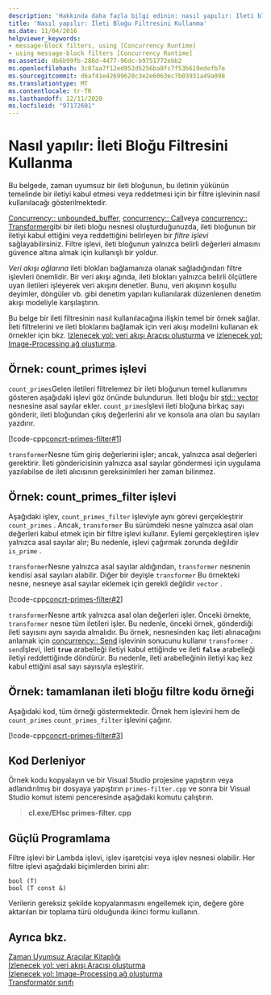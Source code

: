 ```yaml
---
description: 'Hakkında daha fazla bilgi edinin: nasıl yapılır: Ileti bloğu filtresi kullanma'
title: 'Nasıl yapılır: İleti Bloğu Filtresini Kullanma'
ms.date: 11/04/2016
helpviewer_keywords:
- message-block filters, using [Concurrency Runtime]
- using message-block filters [Concurrency Runtime]
ms.assetid: db6b99fb-288d-4477-96dc-b9751772ebb2
ms.openlocfilehash: 3c07aa7f12ed952d5256ba8fc7f53b619edefb7e
ms.sourcegitcommit: d6af41e42699628c3e2e6063ec7b03931a49a098
ms.translationtype: MT
ms.contentlocale: tr-TR
ms.lasthandoff: 12/11/2020
ms.locfileid: "97172601"
---
```

# <a name="how-to-use-a-message-block-filter"></a>Nasıl yapılır: İleti Bloğu Filtresini Kullanma

Bu belgede, zaman uyumsuz bir ileti bloğunun, bu iletinin yükünün temelinde bir iletiyi kabul etmesi veya reddetmesi için bir filtre işlevinin nasıl kullanılacağı gösterilmektedir.

[Concurrency:: unbounded_buffer](reference/unbounded-buffer-class.md), [concurrency:: Call](../../parallel/concrt/reference/call-class.md)veya [concurrency:: Transformer](../../parallel/concrt/reference/transformer-class.md)gibi bir ileti bloğu nesnesi oluşturduğunuzda, ileti bloğunun bir iletiyi kabul ettiğini veya reddettiğini belirleyen bir *filtre işlevi* sağlayabilirsiniz. Filtre işlevi, ileti bloğunun yalnızca belirli değerleri almasını güvence altına almak için kullanışlı bir yoldur.

*Veri akışı ağlarına* ileti blokları bağlamanıza olanak sağladığından filtre işlevleri önemlidir. Bir veri akışı ağında, ileti blokları yalnızca belirli ölçütlere uyan iletileri işleyerek veri akışını denetler. Bunu, veri akışının koşullu deyimler, döngüler vb. gibi denetim yapıları kullanılarak düzenlenen denetim akışı modeliyle karşılaştırın.

Bu belge bir ileti filtresinin nasıl kullanılacağına ilişkin temel bir örnek sağlar. İleti filtrelerini ve ileti bloklarını bağlamak için veri akışı modelini kullanan ek örnekler için bkz. [Izlenecek yol: veri akışı Aracısı oluşturma](../../parallel/concrt/walkthrough-creating-a-dataflow-agent.md) ve [izlenecek yol: Image-Processing ağ oluşturma](../../parallel/concrt/walkthrough-creating-an-image-processing-network.md).

## <a name="example-count_primes-function"></a>Örnek: count_primes işlevi

`count_primes`Gelen iletileri filtrelemez bir ileti bloğunun temel kullanımını gösteren aşağıdaki işlevi göz önünde bulundurun. İleti bloğu bir [std:: vector](../../standard-library/vector-class.md) nesnesine asal sayılar ekler. `count_primes`İşlevi ileti bloğuna birkaç sayı gönderir, ileti bloğundan çıkış değerlerini alır ve konsola ana olan bu sayıları yazdırır.

[!code-cpp[concrt-primes-filter#1](../../parallel/concrt/codesnippet/cpp/how-to-use-a-message-block-filter_1.cpp)]

`transformer`Nesne tüm giriş değerlerini işler; ancak, yalnızca asal değerleri gerektirir. İleti göndericisinin yalnızca asal sayılar göndermesi için uygulama yazılabilse de ileti alıcısının gereksinimleri her zaman bilinmez.

## <a name="example-count_primes_filter-function"></a>Örnek: count_primes_filter işlevi

Aşağıdaki işlev, `count_primes_filter` işleviyle aynı görevi gerçekleştirir `count_primes` . Ancak, `transformer` Bu sürümdeki nesne yalnızca asal olan değerleri kabul etmek için bir filtre işlevi kullanır. Eylemi gerçekleştiren işlev yalnızca asal sayılar alır; Bu nedenle, işlevi çağırmak zorunda değildir `is_prime` .

`transformer`Nesne yalnızca asal sayılar aldığından, `transformer` nesnenin kendisi asal sayıları alabilir. Diğer bir deyişle `transformer` Bu örnekteki nesne, nesneye asal sayılar eklemek için gerekli değildir `vector` .

[!code-cpp[concrt-primes-filter#2](../../parallel/concrt/codesnippet/cpp/how-to-use-a-message-block-filter_2.cpp)]

`transformer`Nesne artık yalnızca asal olan değerleri işler. Önceki örnekte, `transformer` nesne tüm iletileri işler. Bu nedenle, önceki örnek, gönderdiği ileti sayısını aynı sayıda almalıdır. Bu örnek, nesnesinden kaç ileti alınacağını anlamak için [concurrency:: Send](reference/concurrency-namespace-functions.md#send) işlevinin sonucunu kullanır `transformer` . `send`İşlevi, ileti **`true`** arabelleği iletiyi kabul ettiğinde ve ileti **`false`** arabelleği iletiyi reddettiğinde döndürür. Bu nedenle, ileti arabelleğinin iletiyi kaç kez kabul ettiğini asal sayı sayısıyla eşleştirir.

## <a name="example-finished-message-block-filter-code-sample"></a>Örnek: tamamlanan ileti bloğu filtre kodu örneği

Aşağıdaki kod, tüm örneği göstermektedir. Örnek hem işlevini hem de `count_primes` `count_primes_filter` işlevini çağırır.

[!code-cpp[concrt-primes-filter#3](../../parallel/concrt/codesnippet/cpp/how-to-use-a-message-block-filter_3.cpp)]

## <a name="compiling-the-code"></a>Kod Derleniyor

Örnek kodu kopyalayın ve bir Visual Studio projesine yapıştırın veya adlandırılmış bir dosyaya yapıştırın `primes-filter.cpp` ve sonra bir Visual Studio komut istemi penceresinde aşağıdaki komutu çalıştırın.

> **cl.exe/EHsc primes-filter. cpp**

## <a name="robust-programming"></a>Güçlü Programlama

Filtre işlevi bir Lambda işlevi, işlev işaretçisi veya işlev nesnesi olabilir. Her filtre işlevi aşağıdaki biçimlerden birini alır:

```Output
bool (T)
bool (T const &)
```

Verilerin gereksiz şekilde kopyalanmasını engellemek için, değere göre aktarılan bir toplama türü olduğunda ikinci formu kullanın.

## <a name="see-also"></a>Ayrıca bkz.

[Zaman Uyumsuz Aracılar Kitaplığı](../../parallel/concrt/asynchronous-agents-library.md)<br/>
[İzlenecek yol: veri akışı Aracısı oluşturma](../../parallel/concrt/walkthrough-creating-a-dataflow-agent.md)<br/>
[İzlenecek yol: Image-Processing ağ oluşturma](../../parallel/concrt/walkthrough-creating-an-image-processing-network.md)<br/>
[Transformatör sınıfı](../../parallel/concrt/reference/transformer-class.md)
